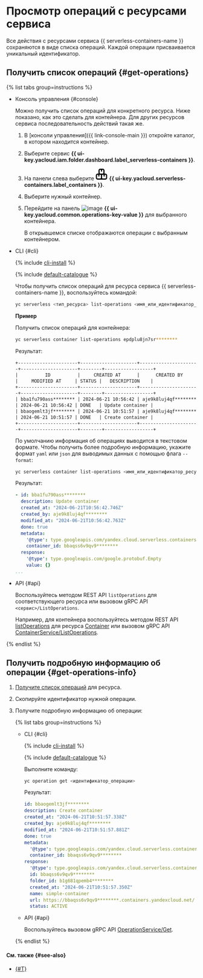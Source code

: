 # Просмотр операций с ресурсами сервиса

Все действия с ресурсами сервиса {{ serverless-containers-name }} сохраняются в виде списка операций. Каждой операции присваивается уникальный идентификатор.

## Получить список операций {#get-operations}

{% list tabs group=instructions %}

- Консоль управления {#console}

  Можно получить список операций для конкретного ресурса. Ниже показано, как это сделать для контейнера. Для других ресурсов сервиса последовательность действий такая же.

  1. В [консоли управления]({{ link-console-main }}) откройте каталог, в котором находится контейнер.
  1. Выберите сервис **{{ ui-key.yacloud.iam.folder.dashboard.label_serverless-containers }}**.
  1. На панели слева выберите ![image](../../_assets/console-icons/boxes-3.svg) **{{ ui-key.yacloud.serverless-containers.label_containers }}**.
  1. Выберите нужный контейнер.
  1. Перейдите на панель ![image](../../_assets/console-icons/list-check.svg) **{{ ui-key.yacloud.common.operations-key-value }}** для выбранного контейнера.

      В открывшемся списке отображаются операции с выбранным контейнером.

- CLI {#cli}

  {% include [cli-install](../../_includes/cli-install.md) %}

  {% include [default-catalogue](../../_includes/default-catalogue.md) %}

  Чтобы получить список операций для ресурса сервиса {{ serverless-containers-name }}, воспользуйтесь командой:

  ```bash
  yc serverless <тип_ресурса> list-operations <имя_или_идентификатор_ресурса>
  ```

  **Пример**

  Получить список операций для контейнера:

  ```bash
  yc serverless container list-operations epdplu8jn7sr********
  ```

  Результат:

  ```text
  +----------------------+---------------------+----------------------+---------------------+--------+------------------+
  |          ID          |     CREATED AT      |      CREATED BY      |     MODIFIED AT     | STATUS |   DESCRIPTION    |
  +----------------------+---------------------+----------------------+---------------------+--------+------------------+
  | bba1fu790ass******** | 2024-06-21 10:56:42 | aje9k8luj4qf******** | 2024-06-21 10:56:42 | DONE   | Update container |
  | bbaogemlt3jf******** | 2024-06-21 10:51:57 | aje9k8luj4qf******** | 2024-06-21 10:51:57 | DONE   | Create container |
  +----------------------+---------------------+----------------------+---------------------+--------+------------------+
  ```

  По умолчанию информация об операциях выводится в текстовом формате. Чтобы получить более подробную информацию, укажите формат `yaml` или `json` для выводимых данных с помощью флага `--format`:

  ```bash
  yc serverless container list-operations <имя_или_идентификатор_ресурса> --format yaml
  ```

  Результат:

  ```yaml
  - id: bba1fu790ass********
    description: Update container
    created_at: "2024-06-21T10:56:42.746Z"
    created_by: aje9k8luj4qf********
    modified_at: "2024-06-21T10:56:42.763Z"
    done: true
    metadata:
      '@type': type.googleapis.com/yandex.cloud.serverless.containers.v1.UpdateContainerMetadata
      container_id: bbaqss6v9qv9********
    response:
      '@type': type.googleapis.com/google.protobuf.Empty
      value: {}
  ...
  ```

- API {#api}

  Воспользуйтесь методом REST API `listOperations` для соответствующего ресурса или вызовом gRPC API `<сервис>/ListOperations`.

  Например, для контейнера воспользуйтесь методом REST API [listOperations](../containers/api-ref/Container/listOperations.md) для ресурса [Container](../containers/api-ref/Container/index.md) или вызовом gRPC API [ContainerService/ListOperations](../containers/api-ref/grpc/container_service.md#ListOperations).

{% endlist %}

## Получить подробную информацию об операции {#get-operations-info}

1. [Получите список операций](#get-operations) для ресурса.
1. Скопируйте идентификатор нужной операции.
1. Получите подробную информацию об операции:

    {% list tabs group=instructions %}

    - CLI {#cli}

      {% include [cli-install](../../_includes/cli-install.md) %}

      {% include [default-catalogue](../../_includes/default-catalogue.md) %}

      Выполните команду:

      ```bash
      yc operation get <идентификатор_операции>
      ```

      Результат:

      ```yaml
      id: bbaogemlt3jf********
      description: Create container
      created_at: "2024-06-21T10:51:57.338Z"
      created_by: aje9k8luj4qf********
      modified_at: "2024-06-21T10:51:57.881Z"
      done: true
      metadata:
        '@type': type.googleapis.com/yandex.cloud.serverless.containers.v1.CreateContainerMetadata
        container_id: bbaqss6v9qv9********
      response:
        '@type': type.googleapis.com/yandex.cloud.serverless.containers.v1.Container
        id: bbaqss6v9qv9********
        folder_id: b1g681qpemb4********
        created_at: "2024-06-21T10:51:57.350Z"
        name: simple-container
        url: https://bbaqss6v9qv9********.containers.yandexcloud.net/
        status: ACTIVE
      ```

   - API {#api}

      Воспользуйтесь вызовом gRPC API [OperationService/Get](../containers/api-ref/grpc/operation_service.md#Get).

    {% endlist %}

#### См. также {#see-also}

* [{#T}](../../api-design-guide/concepts/about-async.md)
